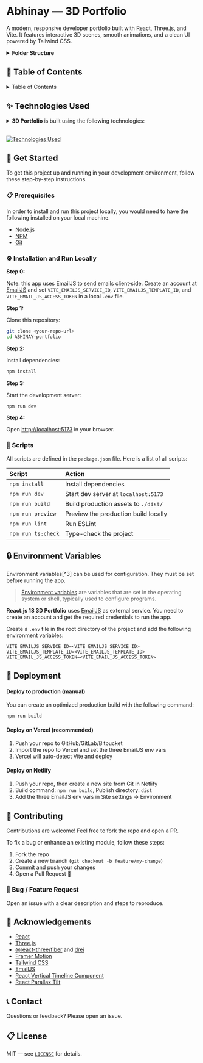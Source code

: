 # Abhinay — 3D Portfolio

A modern, responsive developer portfolio built with React, Three.js, and Vite. It features interactive 3D scenes, smooth animations, and a clean UI powered by Tailwind CSS.

<details><summary><b>Folder Structure</b></summary>

```bash
ABHINAY-portfolio/
├── src/
│   ├── App.tsx
│   ├── globals.css
│   ├── main.tsx
│   ├── components/
│   │   ├── atoms/ (Header, Typewriter)
│   │   ├── canvas/ (Ball, Computers, Earth, Stars)
│   │   ├── layout/ (Loader, Navbar, SparkleCursor)
│   │   └── sections/ (Hero, About, Experience, Tech, Works, Certificates, Contact)
│   ├── constants/ (config, styles)
│   ├── hooks/ (useTypewriter)
│   ├── hoc/ (SectionWrapper)
│   ├── types/
│   └── utils/ (motion)
├── public/
│   ├── desktop_pc/ (gltf, bin, textures)
│   ├── planet/ (gltf, bin, textures)
│   ├── profile.png
│   └── logo.{png,svg}
├── index.html
├── package.json
├── tailwind.config.cjs
├── postcss.config.cjs
├── tsconfig*.json
├── vite.config.js
└── LICENSE
```

</details>

## 📖 Table of Contents

<details><summary>Table of Contents</summary>

- [Technologies Used](#-technologies-used)
- [Get Started](#-get-started)
  - [Prerequisites](#-prerequisites)
  - [Installation and Run Locally](#-installation-and-run-locally)
  - [Scripts](#-scripts)
- [Environment Variables](#-environment-variables)
- [Deployment](#-deployment)
- [Contributing](#-contributing)
- [Acknowledgements](#-acknowledgements)
- [License](#-license)

</details>

## ✨ Technologies Used

<details><summary><b>3D Portfolio</b> is built using the following technologies:</summary>

- [TypeScript](https://www.typescriptlang.org/): TypeScript is a typed superset of JavaScript that
  compiles to plain JavaScript.
- [Vite](https://vitejs.dev/): Vite is a build tool that aims to provide a faster and leaner
  development experience for modern web projects.
- [React.js](https://reactjs.org/): React is a free and open-source front-end JavaScript library for
  building user interfaces or UI components.
- [Three.js](https://threejs.org/): Three.js is a cross-browser JavaScript library and application
  programming interface used to create and display animated 3D computer graphics in a web browser
  using WebGL.
- [Framer Motion](https://www.framer.com/motion/): Framer Motion is a production-ready motion
  library for React.
- [Tailwind CSS](https://tailwindcss.com/): Tailwind CSS is a utility-first CSS framework for
  rapidly building custom user interfaces.
- [ESLint](https://eslint.org/): ESLint is a static code analysis tool for identifying problematic
  patterns found in JavaScript code.
- [Prettier](https://prettier.io/): Prettier is an opinionated code formatter.
- [Vercel](https://vercel.com/): Cloud platform for fast front‑end deployments.

</details><br/>

[![Technologies Used](https://skillicons.dev/icons?i=ts,vite,react,threejs,tailwind,vercel)](https://skillicons.dev)

## 🧰 Get Started

To get this project up and running in your development environment, follow these step-by-step
instructions.

### 📋 Prerequisites

In order to install and run this project locally, you would need to have the following installed on
your local machine.

- [Node.js](https://nodejs.org/en/)
- [NPM](https://www.npmjs.com/get-npm)
- [Git](https://git-scm.com/downloads)

### ⚙️ Installation and Run Locally

**Step 0:**

Note: this app uses EmailJS to send emails client‑side. Create an account at
[EmailJS](https://emailjs.com/) and set `VITE_EMAILJS_SERVICE_ID`, `VITE_EMAILJS_TEMPLATE_ID`, and
`VITE_EMAIL_JS_ACCESS_TOKEN` in a local `.env` file.

**Step 1:**

Clone this repository:

```bash
git clone <your-repo-url>
cd ABHINAY-portfolio
```

**Step 2:**

Install dependencies:

```bash
npm install
```

**Step 3:**

Start the development server:

```bash
npm run dev
```

**Step 4:**

Open [http://localhost:5173](http://localhost:5173) in your browser.

### 📜 Scripts

All scripts are defined in the `package.json` file. Here is a list of all scripts:

| Script             | Action                                      |
| :----------------- | :------------------------------------------ |
| `npm install`      | Install dependencies                        |
| `npm run dev`      | Start dev server at `localhost:5173`        |
| `npm run build`    | Build production assets to `./dist/`        |
| `npm run preview`  | Preview the production build locally        |
| `npm run lint`     | Run ESLint                                  |
| `npm run ts:check` | Type-check the project                      |

## 🔒 Environment Variables

Environment variables[^3] can be used for configuration. They must be set before running the app.

> [Environment variables](https://en.wikipedia.org/wiki/Environment_variable) are variables that are
> set in the operating system or shell, typically used to configure programs.

**React.js 18 3D Portfolio** uses [EmailJS](https://www.emailjs.com/) as external service. You need
to create an account and get the required credentials to run the app.

Create a `.env` file in the root directory of the project and add the following environment
variables:

```env
VITE_EMAILJS_SERVICE_ID=<VITE_EMAILJS_SERVICE_ID>
VITE_EMAILJS_TEMPLATE_ID=<VITE_EMAILJS_TEMPLATE_ID>
VITE_EMAIL_JS_ACCESS_TOKEN=<VITE_EMAIL_JS_ACCESS_TOKEN>
```

## 🚀 Deployment

#### Deploy to production (manual)

You can create an optimized production build with the following command:

```bash
npm run build
```

#### Deploy on Vercel (recommended)

1. Push your repo to GitHub/GitLab/Bitbucket
2. Import the repo to Vercel and set the three EmailJS env vars
3. Vercel will auto-detect Vite and deploy

#### Deploy on Netlify

1. Push your repo, then create a new site from Git in Netlify
2. Build command: `npm run build`, Publish directory: `dist`
3. Add the three EmailJS env vars in Site settings → Environment

## 🔧 Contributing

Contributions are welcome! Feel free to fork the repo and open a PR.

To fix a bug or enhance an existing module, follow these steps:

1. Fork the repo
2. Create a new branch (`git checkout -b feature/my-change`)
3. Commit and push your changes
4. Open a Pull Request 🎉

### 📩 Bug / Feature Request

Open an issue with a clear description and steps to reproduce.

## 💎 Acknowledgements

- [React](https://react.dev/)
- [Three.js](https://threejs.org/)
- [@react-three/fiber](https://github.com/pmndrs/react-three-fiber) and [drei](https://github.com/pmndrs/drei)
- [Framer Motion](https://www.framer.com/motion/)
- [Tailwind CSS](https://tailwindcss.com/)
- [EmailJS](https://www.emailjs.com/)
- [React Vertical Timeline Component](https://www.npmjs.com/package/react-vertical-timeline-component)
- [React Parallax Tilt](https://www.npmjs.com/package/react-parallax-tilt)

## 📞 Contact

Questions or feedback? Please open an issue.

## 📋 License

MIT — see [`LICENSE`](./LICENSE) for details.
